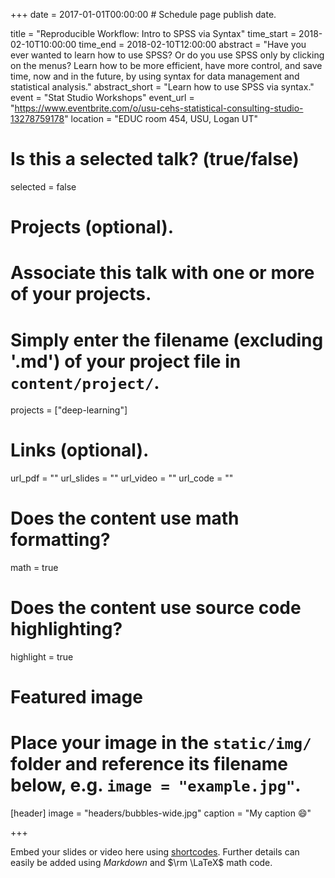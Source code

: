 +++
date = 2017-01-01T00:00:00  # Schedule page publish date.

title = "Reproducible Workflow: Intro to SPSS via Syntax"
time_start = 2018-02-10T10:00:00
time_end = 2018-02-10T12:00:00
abstract = "Have you ever wanted to learn how to use SPSS?  Or do you use SPSS only by clicking on the menus?   Learn how to be more efficient, have more control, and save time, now and in the future, by using syntax for data management and statistical analysis."
abstract_short = "Learn how to use SPSS via syntax."
event = "Stat Studio Workshops"
event_url = "https://www.eventbrite.com/o/usu-cehs-statistical-consulting-studio-13278759178"
location = "EDUC room 454, USU, Logan UT"

# Is this a selected talk? (true/false)
selected = false

# Projects (optional).
#   Associate this talk with one or more of your projects.
#   Simply enter the filename (excluding '.md') of your project file in `content/project/`.
projects = ["deep-learning"]

# Links (optional).
url_pdf = ""
url_slides = ""
url_video = ""
url_code = ""

# Does the content use math formatting?
math = true

# Does the content use source code highlighting?
highlight = true

# Featured image
# Place your image in the `static/img/` folder and reference its filename below, e.g. `image = "example.jpg"`.
[header]
image = "headers/bubbles-wide.jpg"
caption = "My caption :smile:"

+++

Embed your slides or video here using [shortcodes](https://sourcethemes.com/academic/post/writing-markdown-latex/). Further details can easily be added using *Markdown* and $\rm \LaTeX$ math code.

